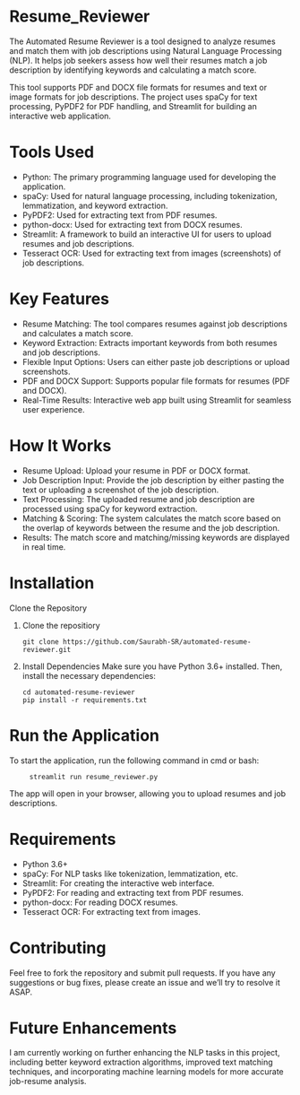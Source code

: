 # Resume_Reviewer

The Automated Resume Reviewer is a tool designed to analyze resumes and match them with job descriptions using Natural Language Processing (NLP). It helps job seekers assess how well their resumes match a job description by identifying keywords and calculating a match score.

This tool supports PDF and DOCX file formats for resumes and text or image formats for job descriptions. The project uses spaCy for text processing, PyPDF2 for PDF handling, and Streamlit for building an interactive web application.

# Tools Used
* Python: The primary programming language used for developing the application.
* spaCy: Used for natural language processing, including tokenization, lemmatization, and keyword extraction.
* PyPDF2: Used for extracting text from PDF resumes.
* python-docx: Used for extracting text from DOCX resumes.
* Streamlit: A framework to build an interactive UI for users to upload resumes and job descriptions.
* Tesseract OCR: Used for extracting text from images (screenshots) of job descriptions.

# Key Features
* Resume Matching: The tool compares resumes against job descriptions and calculates a match score.
* Keyword Extraction: Extracts important keywords from both resumes and job descriptions.
* Flexible Input Options: Users can either paste job descriptions or upload screenshots.
* PDF and DOCX Support: Supports popular file formats for resumes (PDF and DOCX).
* Real-Time Results: Interactive web app built using Streamlit for seamless user experience.

# How It Works
* Resume Upload: Upload your resume in PDF or DOCX format.
* Job Description Input: Provide the job description by either pasting the text or uploading a screenshot of the job description.
* Text Processing: The uploaded resume and job description are processed using spaCy for keyword extraction.
* Matching & Scoring: The system calculates the match score based on the overlap of keywords between the resume and the job description.
* Results: The match score and matching/missing keywords are displayed in real time.

# Installation
  Clone the Repository
   1. Clone the repositiory

          git clone https://github.com/Saurabh-SR/automated-resume-reviewer.git

   2. Install Dependencies
      Make sure you have Python 3.6+ installed. Then, install the necessary dependencies:

          cd automated-resume-reviewer
          pip install -r requirements.txt

# Run the Application
  To start the application, run the following command in cmd or bash:

         streamlit run resume_reviewer.py

  The app will open in your browser, allowing you to upload resumes and job descriptions.

# Requirements
* Python 3.6+
* spaCy: For NLP tasks like tokenization, lemmatization, etc.
* Streamlit: For creating the interactive web interface.
* PyPDF2: For reading and extracting text from PDF resumes.
* python-docx: For reading DOCX resumes.
* Tesseract OCR: For extracting text from images.

# Contributing
Feel free to fork the repository and submit pull requests. If you have any suggestions or bug fixes, please create an issue and we’ll try to resolve it ASAP.

# Future Enhancements
I am currently working on further enhancing the NLP tasks in this project, including better keyword extraction algorithms, improved text matching techniques, and incorporating machine learning models for more accurate job-resume analysis.





